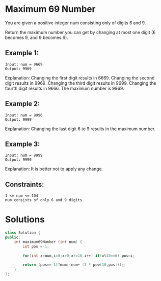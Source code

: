 # Maximum 69 Number

You are given a positive integer num consisting only of digits 6 and 9.

Return the maximum number you can get by changing at most one digit (6 becomes 9, and 9 becomes 6).

 

## Example 1:

    Input: num = 9669
    Output: 9969
Explanation: 
Changing the first digit results in 6669.
Changing the second digit results in 9969.
Changing the third digit results in 9699.
Changing the fourth digit results in 9666.
The maximum number is 9969.
## Example 2:

    Input: num = 9996
    Output: 9999
Explanation: Changing the last digit 6 to 9 results in the maximum number.
## Example 3:

    Input: num = 9999
    Output: 9999
Explanation: It is better not to apply any change.
 

## Constraints:

    1 <= num <= 104
    num consists of only 6 and 9 digits.

# Solutions

```cpp
class Solution {
public:
    int maximum69Number (int num) {
        int pos =-1;
        
        for(int x=num,i=0;x>0;x/=10,i++) if(x%10==6) pos=i;
        
        return (pos==-1)?num:(num+ (3 * pow(10,pos)));;
    }
};
```